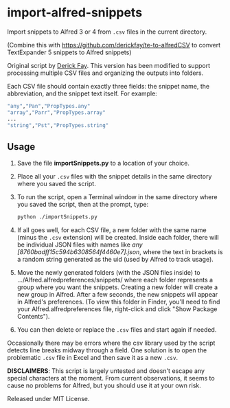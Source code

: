 # import-alfred-snippets
Import snippets to Alfred 3 or 4 from `.csv` files in the current directory.

(Combine this with https://github.com/derickfay/te-to-alfredCSV to convert TextExpander 5 snippets to Alfred snippets)

Original script by [Derick Fay](https://github.com/derickfay/import-alfred-snippets/tree/master). This version has been modified to support processing multiple CSV files and organizing the outputs into folders.

Each CSV file should contain exactly three fields: the snippet name, the abbreviation, and the snippet text itself. For example:

```bash
"any","Pan","PropTypes.any"
"array","Parr","PropTypes.array"
...
"string","Pst","PropTypes.string"
```

## Usage

1. Save the file **importSnippets.py** to a location of your choice.
2. Place all your `.csv` files with the snippet details in the same directory where you saved the script.
3. To run the script, open a Terminal window in the same directory where you saved the script, then at the prompt, type:

    ```bash
    python ./importSnippets.py
    ```

4. If all goes well, for each CSV file, a new folder with the same name (minus the `.csv` extension) will be created. Inside each folder, there will be individual JSON files with names like *any [8760badff15c594b6308564f4460e7].json*, where the text in brackets is a random string generated as the uid (used by Alfred to track usage).

5. Move the newly generated folders (with the JSON files inside) to .../Alfred.alfredpreferences/snippets/ where each folder represents a group where you want the snippets. Creating a new folder will create a new group in Alfred. After a few seconds, the new snippets will appear in Alfred's preferences. (To view this folder in Finder, you'll need to find your Alfred.alfredpreferences file, right-click and click "Show Package Contents").

6. You can then delete or replace the `.csv` files and start again if needed.

Occasionally there may be errors where the csv library used by the script detects line breaks midway through a field. One solution is to open the problematic `.csv` file in Excel and then save it as a new `.csv`.

**DISCLAIMERS**: This script is largely untested and doesn't escape any special characters at the moment. From current observations, it seems to cause no problems for Alfred, but you should use it at your own risk.

Released under MIT License.

